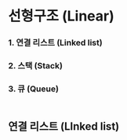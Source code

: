 # 선형구조 (Linear)
### 1. 연결 리스트 (Linked list)
### 2. 스택 (Stack)
### 3. 큐 (Queue) <br><br>

## 연결 리스트 (LInked list) <br>


